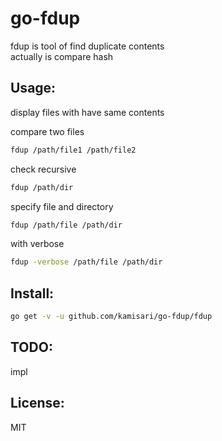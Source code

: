 go-fdup
=======
fdup is tool of find duplicate contents  
actually is compare hash

Usage:
------
display files with have same contents

compare two files
```sh
fdup /path/file1 /path/file2
```

check recursive
```sh
fdup /path/dir
```

specify file and directory
```sh
fdup /path/file /path/dir
```

with verbose
```sh
fdup -verbose /path/file /path/dir
```

Install:
--------
```sh
go get -v -u github.com/kamisari/go-fdup/fdup
```

TODO:
-----
impl

License:
--------
MIT
